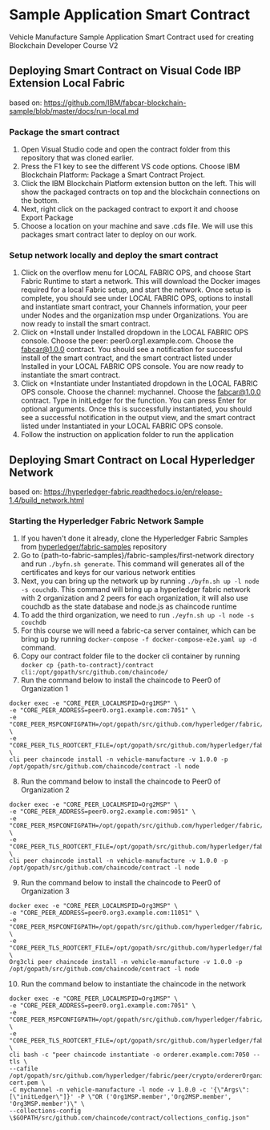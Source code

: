 # Sample Application Smart Contract
Vehicle Manufacture Sample Application Smart Contract used for creating Blockchain Developer Course V2 

## Deploying Smart Contract on Visual Code IBP Extension Local Fabric
based on: https://github.com/IBM/fabcar-blockchain-sample/blob/master/docs/run-local.md
### Package the smart contract
1. Open Visual Studio code and open the contract folder from this repository that was cloned earlier.
2. Press the F1 key to see the different VS code options. Choose IBM Blockchain Platform: Package a Smart Contract Project.
3. Click the IBM Blockchain Platform extension button on the left. This will show the packaged contracts on top and the blockchain connections on the bottom.
4. Next, right click on the packaged contract to export it and choose Export Package
5. Choose a location on your machine and save .cds file. We will use this packages smart contract later to deploy on our work.
### Setup network locally and deploy the smart contract
1. Click on the overflow menu for LOCAL FABRIC OPS, and choose Start Fabric Runtime to start a network. This will download the Docker images required for a local Fabric setup, and start the network. Once setup is complete, you should see under LOCAL FABRIC OPS, options to install and instantiate smart contract, your Channels information, your peer under Nodes and the organization msp under Organizations. You are now ready to install the smart contract.
2. Click on +Install under Installed dropdown in the LOCAL FABRIC OPS console. Choose the peer: peer0.org1.example.com. Choose the fabcar@1.0.0 contract. You should see a notification for successful install of the smart contract, and the smart contract listed under Installed in your LOCAL FABRIC OPS console. You are now ready to instantiate the smart contract.
3. Click on +Instantiate under Instantiated dropdown in the LOCAL FABRIC OPS console. Choose the channel: mychannel. Choose the fabcar@1.0.0 contract. Type in initLedger for the function. You can press Enter for optional arguments. Once this is successfully instantiated, you should see a successful notification in the output view, and the smart contract listed under Instantiated in your LOCAL FABRIC OPS console.
4. Follow the instruction on application folder to run the application

## Deploying Smart Contract on Local Hyperledger Network
based on: https://hyperledger-fabric.readthedocs.io/en/release-1.4/build_network.html
### Starting the Hyperledger Fabric Network Sample
1. If you haven't done it already, clone the Hyperledger Fabric Samples from [hyperledger/fabric-samples](https://github.com/hyperledger/fabric-samples) repository
2. Go to {path-to-fabric-samples}/fabric-samples/first-network directory and run `./byfn.sh generate`. This command will generates all of the certificates and keys for our various network entities
3. Next, you can bring up the network up by running `./byfn.sh up -l node -s couchdb`. This command will bring up a hyperledger fabric network with 2 organization and 2 peers for each organization, it will also use couchdb as the state database and node.js as chaincode runtime
4. To add the third organization, we need to run `./eyfn.sh up -l node -s couchdb`
5. For this course we will need a fabric-ca server container, which can be bring up by running `docker-compose -f docker-compose-e2e.yaml up -d` command.
6. Copy our contract folder file to the docker cli container by running `docker cp {path-to-contract}/contract cli:/opt/gopath/src/github.com/chaincode/`
7. Run the command below to install the chaincode to Peer0 of Organization 1
```
docker exec -e "CORE_PEER_LOCALMSPID=Org1MSP" \
-e "CORE_PEER_ADDRESS=peer0.org1.example.com:7051" \
-e "CORE_PEER_MSPCONFIGPATH=/opt/gopath/src/github.com/hyperledger/fabric/peer/crypto/peerOrganizations/org1.example.com/users/Admin@org1.example.com/msp" \
-e "CORE_PEER_TLS_ROOTCERT_FILE=/opt/gopath/src/github.com/hyperledger/fabric/peer/crypto/peerOrganizations/org1.example.com/peers/peer0.org1.example.com/tls/ca.crt" \
cli peer chaincode install -n vehicle-manufacture -v 1.0.0 -p /opt/gopath/src/github.com/chaincode/contract -l node
```
8. Run the command below to install the chaincode to Peer0 of Organization 2
```
docker exec -e "CORE_PEER_LOCALMSPID=Org2MSP" \
-e "CORE_PEER_ADDRESS=peer0.org2.example.com:9051" \
-e "CORE_PEER_MSPCONFIGPATH=/opt/gopath/src/github.com/hyperledger/fabric/peer/crypto/peerOrganizations/org2.example.com/users/Admin@org2.example.com/msp" \
-e "CORE_PEER_TLS_ROOTCERT_FILE=/opt/gopath/src/github.com/hyperledger/fabric/peer/crypto/peerOrganizations/org2.example.com/peers/peer0.org2.example.com/tls/ca.crt" \
cli peer chaincode install -n vehicle-manufacture -v 1.0.0 -p /opt/gopath/src/github.com/chaincode/contract -l node
```
9. Run the command below to install the chaincode to Peer0 of Organization 3
```
docker exec -e "CORE_PEER_LOCALMSPID=Org3MSP" \
-e "CORE_PEER_ADDRESS=peer0.org3.example.com:11051" \
-e "CORE_PEER_MSPCONFIGPATH=/opt/gopath/src/github.com/hyperledger/fabric/peer/crypto/peerOrganizations/org3.example.com/users/Admin@org3.example.com/msp" \
-e "CORE_PEER_TLS_ROOTCERT_FILE=/opt/gopath/src/github.com/hyperledger/fabric/peer/crypto/peerOrganizations/org3.example.com/peers/peer0.org3.example.com/tls/ca.crt" \
Org3cli peer chaincode install -n vehicle-manufacture -v 1.0.0 -p /opt/gopath/src/github.com/chaincode/contract -l node
```
10. Run the command below to instantiate the chaincode in the network
```
docker exec -e "CORE_PEER_LOCALMSPID=Org1MSP" \
-e "CORE_PEER_ADDRESS=peer0.org1.example.com:7051" \
-e "CORE_PEER_MSPCONFIGPATH=/opt/gopath/src/github.com/hyperledger/fabric/peer/crypto/peerOrganizations/org1.example.com/users/Admin@org1.example.com/msp" \
-e "CORE_PEER_TLS_ROOTCERT_FILE=/opt/gopath/src/github.com/hyperledger/fabric/peer/crypto/peerOrganizations/org1.example.com/peers/peer0.org1.example.com/tls/ca.crt" \
cli bash -c "peer chaincode instantiate -o orderer.example.com:7050 --tls \
--cafile /opt/gopath/src/github.com/hyperledger/fabric/peer/crypto/ordererOrganizations/example.com/orderers/orderer.example.com/msp/tlscacerts/tlsca.example.com-cert.pem \
-C mychannel -n vehicle-manufacture -l node -v 1.0.0 -c '{\"Args\":[\"initLedger\"]}' -P \"OR ('Org1MSP.member','Org2MSP.member', 'Org3MSP.member')\" \
--collections-config \$GOPATH/src/github.com/chaincode/contract/collections_config.json"
```
